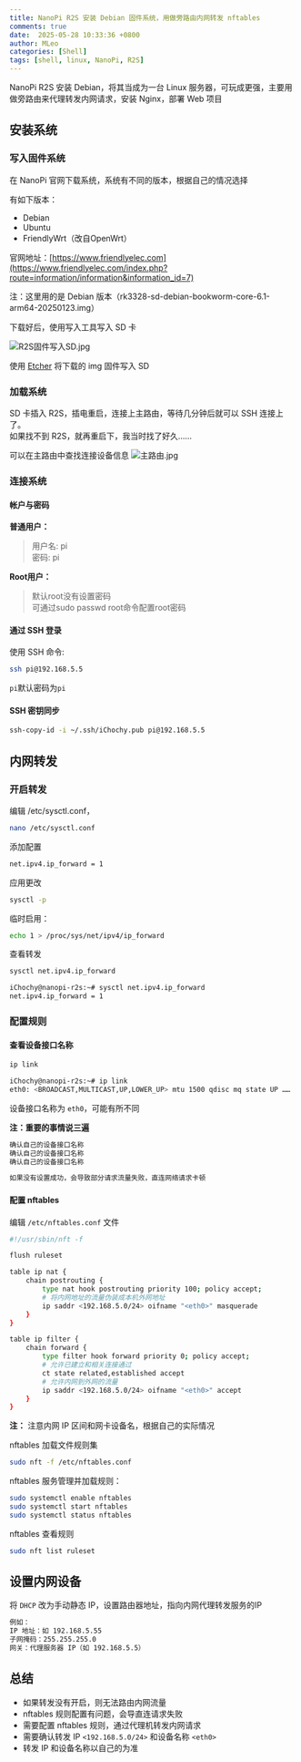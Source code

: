 ```yaml
---
title: NanoPi R2S 安装 Debian 固件系统，用做旁路由内网转发 nftables
comments: true
date:  2025-05-28 10:33:36 +0800
author: MLeo
categories: [Shell] 
tags: [shell, linux, NanoPi, R2S]
---
```


NanoPi R2S 安装 Debian，将其当成为一台 Linux 服务器，可玩成更强，主要用做旁路由来代理转发内网请求，安装 Nginx，部署 Web 项目

## 安装系统
### 写入固件系统
在 NanoPi 官网下载系统，系统有不同的版本，根据自己的情况选择  

有如下版本：
- Debian
- Ubuntu
- FriendlyWrt（改自OpenWrt）

官网地址：[https://www.friendlyelec.com](https://www.friendlyelec.com/index.php?route=information/information&information_id=7)

注：这里用的是 Debian 版本（rk3328-sd-debian-bookworm-core-6.1-arm64-20250123.img）

下载好后，使用写入工具写入 SD 卡

![R2S固件写入SD.jpg](https://image.ichochy.com/R2S固件写入SD.jpg)

使用 [Etcher](https://etcher.balena.io/#download-etcher) 将下载的 img 固件写入 SD  

### 加载系统
SD 卡插入 R2S，插电重启，连接上主路由，等待几分钟后就可以 SSH 连接上了。  
如果找不到 R2S，就再重启下，我当时找了好久……

可以在主路由中查找连接设备信息
![主路由.jpg](https://image.ichochy.com/主路由.jpg)

### 连接系统

#### 帐户与密码
**普通用户：**  
>    用户名: pi  
>    密码: pi  

**Root用户：**  
>    默认root没有设置密码  
>    可通过sudo passwd root命令配置root密码

#### 通过 SSH 登录

使用 SSH 命令:
```bash
ssh pi@192.168.5.5
```

`pi`默认密码为`pi`

#### SSH 密钥同步

```bash
ssh-copy-id -i ~/.ssh/iChochy.pub pi@192.168.5.5
```

## 内网转发

### 开启转发
编辑 /etc/sysctl.conf，
```bash
nano /etc/sysctl.conf
```
添加配置
```bash
net.ipv4.ip_forward = 1
```
应用更改
```bash 
sysctl -p 
```
临时启用：
```bash
echo 1 > /proc/sys/net/ipv4/ip_forward
```
查看转发
```bash
sysctl net.ipv4.ip_forward
```
```bash
iChochy@nanopi-r2s:~# sysctl net.ipv4.ip_forward
net.ipv4.ip_forward = 1
```

### 配置规则
#### 查看设备接口名称
```bash
ip link
```
```bash
iChochy@nanopi-r2s:~# ip link
eth0: <BROADCAST,MULTICAST,UP,LOWER_UP> mtu 1500 qdisc mq state UP ……

```
设备接口名称为 `eth0`，可能有所不同 

**注：重要的事情说三遍**

```bash
确认自己的设备接口名称
确认自己的设备接口名称
确认自己的设备接口名称

如果没有设置成功，会导致部分请求流量失败，直连网络请求卡顿
```
#### 配置 nftables
编辑 `/etc/nftables.conf` 文件

```bash
#!/usr/sbin/nft -f

flush ruleset

table ip nat {
    chain postrouting {
        type nat hook postrouting priority 100; policy accept;
        # 将内网地址的流量伪装成本机外网地址
        ip saddr <192.168.5.0/24> oifname "<eth0>" masquerade
    }
}

table ip filter {
    chain forward {
        type filter hook forward priority 0; policy accept;
        # 允许已建立和相关连接通过
        ct state related,established accept
        # 允许内网到外网的流量
        ip saddr <192.168.5.0/24> oifname "<eth0>" accept
    }
}

```

**注：** 注意内网 IP 区间和网卡设备名，根据自己的实际情况

nftables 加载文件规则集
```bash
sudo nft -f /etc/nftables.conf
```

nftables 服务管理并加载规则：
```bash
sudo systemctl enable nftables
sudo systemctl start nftables
sudo systemctl status nftables
```
nftables 查看规则 
```bash
sudo nft list ruleset
```
## 设置内网设备
将 `DHCP` 改为手动静态 IP，设置路由器地址，指向内网代理转发服务的IP
```bash
例如：
IP 地址：如 192.168.5.55
子网掩码：255.255.255.0
网关：代理服务器 IP（如 192.168.5.5）
```

## 总结
* 如果转发没有开启，则无法路由内网流量  
* nftables 规则配置有问题，会导直连请求失败   
* 需要配置 nftables 规则，通过代理机转发内网请求   
* 需要确认转发 IP `<192.168.5.0/24>`  和设备名称 `<eth0>`
* 转发 IP 和设备名称以自己的为准


